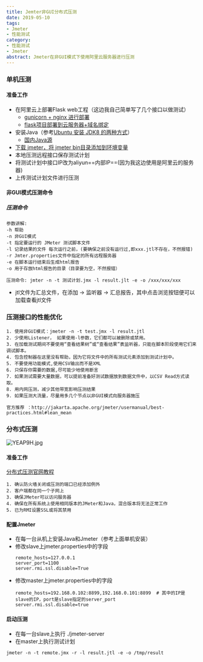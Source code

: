 ```yaml
---
title: Jemter非GUI分布式压测
date: 2019-05-10
tags:
- Jmeter
- 性能测试
category: 
- 性能测试
- Jmeter
abstract: Jmeter在非GUI模式下使用阿里云服务器进行压测
---
```


### 单机压测
#### 准备工作

- 在阿里云上部署Flask web工程（这边我自己简单写了几个接口以做测试）
    - [gunicorn + nginx 进行部署](https://zhuanlan.zhihu.com/p/92003835)
    - [flask项目部署到云服务器+域名绑定](https://www.javazhiyin.com/41606.html)
- 安装Java（参考[Ubuntu 安装 JDK8 的两种方式](https://yq.aliyun.com/articles/320088)）
    - [国内Java源](https://mirrors.huaweicloud.com/java/jdk/)
- [下载 jmeter，将 jmeter bin目录添加到环境变量](https://zhuanlan.zhihu.com/p/90509029)
- 本地压测远程接口保存测试计划
- 将测试计划中接口IP改为aliyun==内部IP==(因为我这边使用是阿里云的服务器)
- 上传测试计划文件进行压测

#### 非GUI模式压测命令
##### 压测命令
```
参数讲解:
-h 帮助
-n 非GUI模式
-t 指定要运行的 JMeter 测试脚本文件
-l 记录结果的文件 每次运行之前，(要确保之前没有运行过,即xxx.jtl不存在，不然报错)
-r Jmter.properties文件中指定的所有远程服务器
-e 在脚本运行结束后生成html报告
-o 用于存放html报告的目录（目录要为空，不然报错）

压测命令: jmter -n -t 测试计划.jmx -l result.jlt -e -o /xxx/xxx/xxx
```
- jtl文件为汇总文件，在添加 -> 监听器 -> 汇总报告，其中点击浏览按钮便可以加载查看jtl文件

### 压测接口的性能优化
```
1. 使用非GUI模式：jmeter -n -t test.jmx -l result.jtl
2. 少使用Listener， 如果使用-l参数，它们都可以被删除或禁用。
3. 在加载测试期间不要使用“查看结果树”或“查看结果”表监听器，只能在脚本阶段使用它们来调试脚本。
4. 包含控制器在这里没有帮助，因为它将文件中的所有测试元素添加到测试计划中。
5. 不要使用功能模式,使用CSV输出而不是XML
6. 只保存你需要的数据,尽可能少地使用断言
7. 如果测试需要大量数据，可以提前准备好测试数据放到数据文件中，以CSV Read方式读取。
8. 用内网压测，减少其他带宽影响压测结果
9. 如果压测大流量，尽量用多几个节点以非GUI模式向服务器施压

官方推荐 ：http://jakarta.apache.org/jmeter/usermanual/best-practices.html#lean_mean
```

### 分布式压测
![YEAP9H.jpg](https://s1.ax1x.com/2020/05/06/YEAP9H.jpg)
#### 准备工作
[分布式压测官网教程](http://jmeter.apache.org/usermanual/jmeter_distributed_testing_step_by_step.html)
```
1. 确认防火墙关闭或压测的端口已经添加例外
2. 客户端都在同一个子网上
3. 确保JMeter可以访问服务器
4. 确保在所有系统上使用相同版本的JMeter和Java，混合版本将无法正常工作
5. 已为RMI设置SSL或将其禁用
```

#### 配置Jmeter
- 在每一台从机上安装Java和Jmeter（参考上面单机安装）
- 修改slave上jmeter.properties中的字段
    ```
    remote_hosts=127.0.0.1
    server_port=1100
    server.rmi.ssl.disable=True
    ```
- 修改master上jmeter.properties中的字段
    ```
    remote_hosts=192.168.0.102:8899,192.168.0.101:8899  # 其中的IP是slave的IP，port是slave指定的server_port
    server.rmi.ssl.disable=true
    ```

#### 启动压测
- 在每一台slave上执行 ./jmeter-server
- 在master上执行测试计划
```
jmeter -n -t remote.jmx -r -l result.jtl -e -o /tmp/result
```